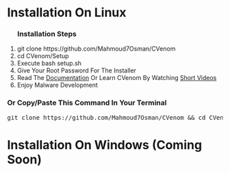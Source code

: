 <h1>Installation On Linux</h1>
<ol>	<h3>Installation Steps</h3>
	<li>git clone https://github.com/Mahmoud7Osman/CVenom</li>
	<li>cd CVenom/Setup</li>
	<li>Execute bash setup.sh</li>
	<li>Give Your Root Password For The Installer</li>
	<li>Read The <a href="https://github.com/Mahmoud7Osman/CVenom#documentation">Documentation</a> Or Learn CVenom By Watching <a href="https://youtube.com/c/TheDoctorMLT">Short Videos</a></li>
	<li>Enjoy Malware Development</li>

</ol>
<h3>Or Copy/Paste This Command In Your Terminal</h3>
<pre>git clone https://github.com/Mahmoud7Osman/CVenom && cd CVenom/Setup && bash setup.sh</pre>
<h1>Installation On Windows (Coming Soon)</h1>
